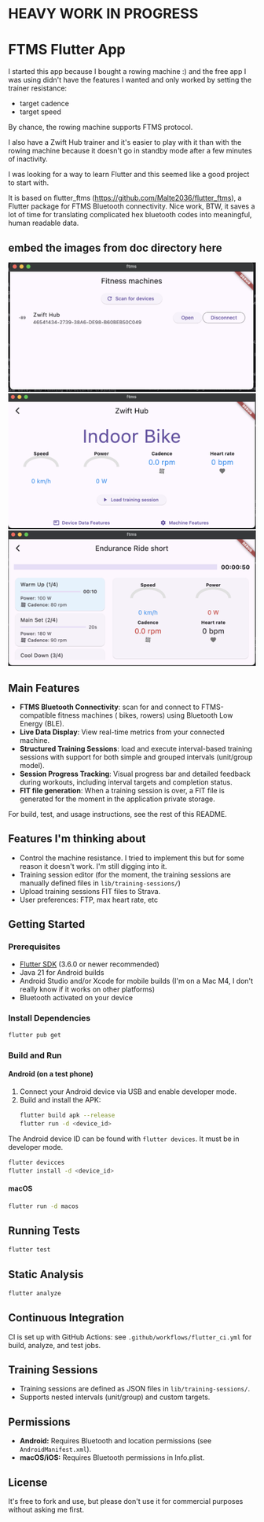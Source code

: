 # HEAVY WORK IN PROGRESS

# FTMS Flutter App

I started this app because I bought a rowing machine :) and the free app I was using didn't have the features I wanted and only worked by setting the trainer resistance: 
- target cadence
- target speed

By chance, the rowing machine supports FTMS protocol.

I also have a Zwift Hub trainer and it's easier to play with it than with the rowing machine because it doesn't go in standby mode after a few minutes of inactivity.

I was looking for a way to learn Flutter and this seemed like a good project to start with.

It is based on flutter_ftms (https://github.com/Malte2036/flutter_ftms), a Flutter package for FTMS Bluetooth connectivity. Nice work, BTW, it saves a lot of time for translating complicated hex bluetooth codes into meaningful, human readable data.

## embed the images from doc directory here
![App Screenshot](doc/screen1.png)
![App Screenshot](doc/screen2.png)
![App Screenshot](doc/screen3.png)


## Main Features

- **FTMS Bluetooth Connectivity**: scan for and connect to FTMS-compatible fitness machines ( bikes, rowers) using Bluetooth Low Energy (BLE).
- **Live Data Display**: View real-time metrics from your connected machine.
- **Structured Training Sessions**: load and execute interval-based training sessions with support for both simple and grouped intervals (unit/group model).
- **Session Progress Tracking**: Visual progress bar and detailed feedback during workouts, including interval targets and completion status.
- **FIT file generation**: When a training session is over, a FIT file is generated for the moment in the application private storage. 

For build, test, and usage instructions, see the rest of this README.

## Features I'm thinking about

- Control the machine resistance. I tried to implement this but for some reason it doesn't work. I'm still digging into it.
- Training session editor (for the moment, the training sessions are manually defined files in `lib/training-sessions/`)
- Upload training sessions FIT files to Strava.
- User preferences: FTP, max heart rate, etc

## Getting Started

### Prerequisites
- [Flutter SDK](https://flutter.dev/docs/get-started/install) (3.6.0 or newer recommended)
- Java 21 for Android builds
- Android Studio and/or Xcode for mobile builds (I'm on a Mac M4, I don't really know if it works on other platforms)
- Bluetooth activated on your device

### Install Dependencies
```zsh
flutter pub get
```

### Build and Run

#### Android (on a test phone)
1. Connect your Android device via USB and enable developer mode.
2. Build and install the APK:
   ```zsh
   flutter build apk --release
   flutter run -d <device_id>
   ```
The Android device ID can be found with `flutter devices`. It must be in developer mode.

   ```zsh
   flutter devicces
   flutter install -d <device_id>
   ```

#### macOS
```zsh
flutter run -d macos
```

## Running Tests
```zsh
flutter test
```

## Static Analysis
```zsh
flutter analyze
```

## Continuous Integration
CI is set up with GitHub Actions: see `.github/workflows/flutter_ci.yml` for build, analyze, and test jobs.

## Training Sessions
- Training sessions are defined as JSON files in `lib/training-sessions/`.
- Supports nested intervals (unit/group) and custom targets.

## Permissions
- **Android:** Requires Bluetooth and location permissions (see `AndroidManifest.xml`).
- **macOS/iOS:** Requires Bluetooth permissions in Info.plist.

## License
It's free to fork and use, but please don't use it for commercial purposes without asking me first.
